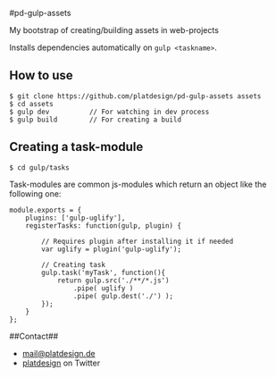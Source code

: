 #pd-gulp-assets

My bootstrap of creating/building assets in web-projects

Installs dependencies automatically on `gulp <taskname>`.

## How to use

	$ git clone https://github.com/platdesign/pd-gulp-assets assets 
	$ cd assets
	$ gulp dev			// For watching in dev process
	$ gulp build		// For creating a build

## Creating a task-module

	$ cd gulp/tasks
	
Task-modules are common js-modules which return an object like the following one:

	module.exports = {
		plugins: ['gulp-uglify'],
		registerTasks: function(gulp, plugin) {

			// Requires plugin after installing it if needed
			var uglify = plugin('gulp-uglify');
			
			// Creating task
			gulp.task('myTask', function(){
				return gulp.src('./**/*.js')
					.pipe( uglify )
					.pipe( gulp.dest('./') );
			});			
		}
	};
	
	

##Contact##

- [mail@platdesign.de](mailto:mail@platdesign.de)
- [platdesign](https://twitter.com/platdesign) on Twitter